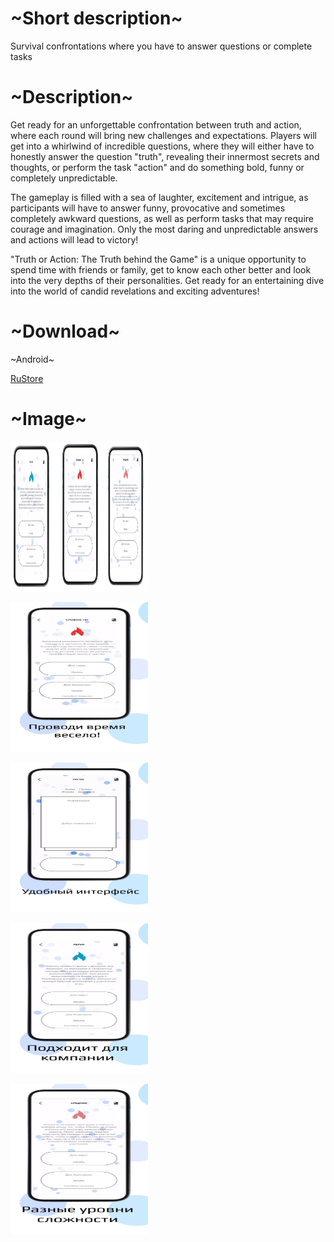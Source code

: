 <h1>~Short description~</h1>
Survival confrontations where you have to answer questions or complete tasks
<h1>~Description~</h1>
Get ready for an unforgettable confrontation between truth and action, where each round will bring new challenges and expectations. Players will get into a whirlwind of incredible questions, where they will either have to honestly answer the question "truth", revealing their innermost secrets and thoughts, or perform the task "action" and do something bold, funny or completely unpredictable.

The gameplay is filled with a sea of laughter, excitement and intrigue, as participants will have to answer funny, provocative and sometimes completely awkward questions, as well as perform tasks that may require courage and imagination. Only the most daring and unpredictable answers and actions will lead to victory!

"Truth or Action: The Truth behind the Game" is a unique opportunity to spend time with friends or family, get to know each other better and look into the very depths of their personalities. Get ready for an entertaining dive into the world of candid revelations and exciting adventures!
<h1>~Download~</h1>
<p>~Android~</p>
<a href='https://apps.rustore.ru/app/com.efedotov.pravda_or_deistvie?utm_source=rustore_inner'>RuStore</a>
<h1>~Image~</h1>
<p>
    <img src="https://github.com/efedotof/TruthOrDare/blob/main/lib/assets/photo_2023-07-27_17-35-06.jpg" width="220" height="240" />
</p>
<p>
    <img src="https://github.com/efedotof/TruthOrDare/blob/main/lib/assets/photo_2023-07-27_17-29-54.jpg" width="220" height="240" />
</p>

<p>
    <img src="https://github.com/efedotof/TruthOrDare/blob/main/lib/assets/photo_2023-07-27_17-29-53.jpg" width="220" height="240" />
</p>

<p>
    <img src="https://github.com/efedotof/TruthOrDare/blob/main/lib/assets/photo_2023-07-27_17-29-53%20(3).jpg" width="220" height="240" />
</p>

<p>
    <img src="https://github.com/efedotof/TruthOrDare/blob/main/lib/assets/photo_2023-07-27_17-29-53%20(2).jpg" width="220" height="240" />
</p>




